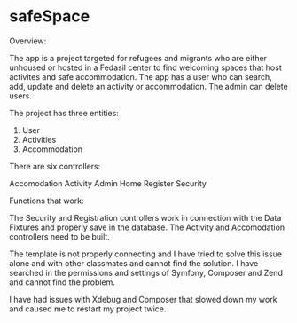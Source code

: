 # safeSpace

Overview:

The app is a project targeted for refugees and migrants who are either unhoused or hosted in a Fedasil center to find welcoming spaces that host activites and safe accommodation. The app has a user who can search, add, update and delete an activity or accommodation. The admin can delete users. 

The project has three entities:

1. User
2. Activities
3. Accommodation

There are six controllers:

Accomodation
Activity
Admin
Home
Register
Security

Functions that work:

The Security and Registration controllers work in connection with the Data Fixtures and properly save in the database. 
The Activity and Accomodation controllers need to be built. 

The template is not properly connecting and I have tried to solve this issue alone and with other classmates and cannot find the solution. I have searched in the permissions and settings of Symfony, Composer and Zend and cannot find the problem. 


I have had issues with Xdebug and Composer that slowed down my work and caused me to restart my project twice. 